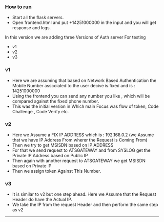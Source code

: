 ### How to run

- Start all the flask servers.
- Open frontend.html and put +14251000000 in the input and you will get response and logs.


In this version we are adding three Versions of Auth server For testing 
- v1
- v2
- v3

### v1
- Here we are assuming that based on Network Based Authentication the Mobile Number asscoiated to the 
user decive is fixed and is : 14251000000
- Using the frontend you can send any number you like , which will be compared against the fixed phone number.
- This was the initial version in Which main Focus was flow of token, Code Challenge , Code Verify etc. 


### v2
- Here we Assume a FIX IP ADDRESS which is : 192.168.0.2 (we Assume that we have IP Address From wherer the Request is Coming From)
- Then we try to get MSISDN based on IP ADDRESS
- For that we send request to ATSGATEWAY and from SYSLOG get the Private IP Address based on Public IP
- Then again with another request to ATSGATEWAY we get MSISDN based on Private IP
- Then we assign token Against This Number.

### v3
- It is similar to v2 but one step ahead. Here we Assume that the Request Header do have the Actual IP. 
- We take the IP from the request Header and then perform the same step as v2



------------------------------------------------------------